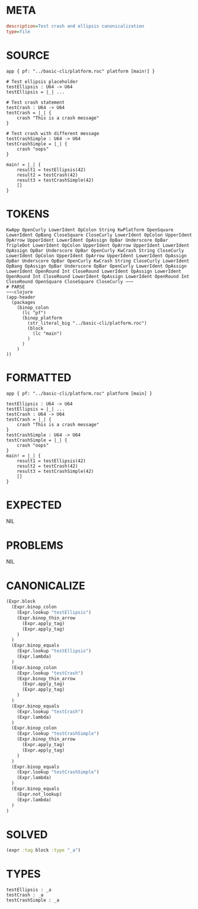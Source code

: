 # META
~~~ini
description=Test crash and ellipsis canonicalization
type=file
~~~
# SOURCE
~~~roc
app { pf: "../basic-cli/platform.roc" platform [main!] }

# Test ellipsis placeholder
testEllipsis : U64 -> U64
testEllipsis = |_| ...

# Test crash statement
testCrash : U64 -> U64
testCrash = |_| {
	crash "This is a crash message"
}

# Test crash with different message
testCrashSimple : U64 -> U64
testCrashSimple = |_| {
	crash "oops"
}

main! = |_| {
    result1 = testEllipsis(42)
    result2 = testCrash(42)
    result3 = testCrashSimple(42)
    []
}
~~~
# TOKENS
~~~text
KwApp OpenCurly LowerIdent OpColon String KwPlatform OpenSquare LowerIdent OpBang CloseSquare CloseCurly LowerIdent OpColon UpperIdent OpArrow UpperIdent LowerIdent OpAssign OpBar Underscore OpBar TripleDot LowerIdent OpColon UpperIdent OpArrow UpperIdent LowerIdent OpAssign OpBar Underscore OpBar OpenCurly KwCrash String CloseCurly LowerIdent OpColon UpperIdent OpArrow UpperIdent LowerIdent OpAssign OpBar Underscore OpBar OpenCurly KwCrash String CloseCurly LowerIdent OpBang OpAssign OpBar Underscore OpBar OpenCurly LowerIdent OpAssign LowerIdent OpenRound Int CloseRound LowerIdent OpAssign LowerIdent OpenRound Int CloseRound LowerIdent OpAssign LowerIdent OpenRound Int CloseRound OpenSquare CloseSquare CloseCurly ~~~
# PARSE
~~~clojure
(app-header
  (packages
    (binop_colon
      (lc "pf")
      (binop_platform
        (str_literal_big "../basic-cli/platform.roc")
        (block
          (lc "main")
        )
      )
    )
))
~~~
# FORMATTED
~~~roc
app { pf: "../basic-cli/platform.roc" platform [main] }

testEllipsis : U64 -> U64
testEllipsis = |_| ...
testCrash : U64 -> U64
testCrash = |_| {
	crash "This is a crash message"
}
testCrashSimple : U64 -> U64
testCrashSimple = |_| {
	crash "oops"
}
main! = |_| {
	result1 = testEllipsis(42)
	result2 = testCrash(42)
	result3 = testCrashSimple(42)
	[]
}
~~~
# EXPECTED
NIL
# PROBLEMS
NIL
# CANONICALIZE
~~~clojure
(Expr.block
  (Expr.binop_colon
    (Expr.lookup "testEllipsis")
    (Expr.binop_thin_arrow
      (Expr.apply_tag)
      (Expr.apply_tag)
    )
  )
  (Expr.binop_equals
    (Expr.lookup "testEllipsis")
    (Expr.lambda)
  )
  (Expr.binop_colon
    (Expr.lookup "testCrash")
    (Expr.binop_thin_arrow
      (Expr.apply_tag)
      (Expr.apply_tag)
    )
  )
  (Expr.binop_equals
    (Expr.lookup "testCrash")
    (Expr.lambda)
  )
  (Expr.binop_colon
    (Expr.lookup "testCrashSimple")
    (Expr.binop_thin_arrow
      (Expr.apply_tag)
      (Expr.apply_tag)
    )
  )
  (Expr.binop_equals
    (Expr.lookup "testCrashSimple")
    (Expr.lambda)
  )
  (Expr.binop_equals
    (Expr.not_lookup)
    (Expr.lambda)
  )
)
~~~
# SOLVED
~~~clojure
(expr :tag block :type "_a")
~~~
# TYPES
~~~roc
testEllipsis : _a
testCrash : _a
testCrashSimple : _a
~~~
